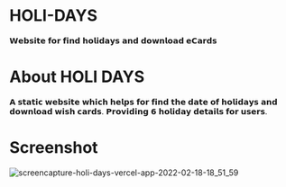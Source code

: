 # HOLI-DAYS
𝗪𝗲𝗯𝘀𝗶𝘁𝗲 𝗳𝗼𝗿 𝗳𝗶𝗻𝗱 𝗵𝗼𝗹𝗶𝗱𝗮𝘆𝘀 𝗮𝗻𝗱 𝗱𝗼𝘄𝗻𝗹𝗼𝗮𝗱 𝗲𝗖𝗮𝗿𝗱𝘀
# About HOLI DAYS
𝗔 𝘀𝘁𝗮𝘁𝗶𝗰 𝘄𝗲𝗯𝘀𝗶𝘁𝗲 𝘄𝗵𝗶𝗰𝗵 𝗵𝗲𝗹𝗽𝘀 𝗳𝗼𝗿 𝗳𝗶𝗻𝗱 𝘁𝗵𝗲 𝗱𝗮𝘁𝗲 𝗼𝗳 𝗵𝗼𝗹𝗶𝗱𝗮𝘆𝘀 𝗮𝗻𝗱 𝗱𝗼𝘄𝗻𝗹𝗼𝗮𝗱 𝘄𝗶𝘀𝗵 𝗰𝗮𝗿𝗱𝘀. 𝗣𝗿𝗼𝘃𝗶𝗱𝗶𝗻𝗴 𝟲 𝗵𝗼𝗹𝗶𝗱𝗮𝘆 𝗱𝗲𝘁𝗮𝗶𝗹𝘀 𝗳𝗼𝗿 𝘂𝘀𝗲𝗿𝘀.
# Screenshot

![screencapture-holi-days-vercel-app-2022-02-18-18_51_59](https://user-images.githubusercontent.com/97297260/154690267-f2274e3a-b158-4595-998a-fdb37b59a77a.png)

